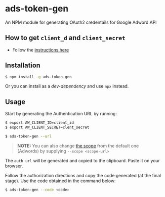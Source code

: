 # ads-token-gen
An NPM module for generating OAuth2 credentails for Google Adword API

## How to get `client_d` and `client_secret`

- Follow the [instructions here](https://developers.google.com/adwords/api/docs/guides/authentication)

## Installation

```bash
$ npm install -g ads-token-gen
```

Or you can install as a _dev-dependency_ and use `npx` instead.

## Usage

Start by generating the Authentication URL by running:

```bash
$ export AW_CLIENT_ID=client_id
$ export AW_CLIENT_SECRET=clent_secret
```

```bash
$ ads-token-gen --url
```

>**NOTE:** You can also change [the scope](https://developers.google.com/identity/protocols/googlescopes) from the default one (Adwords) by supplying `--scope <scope-url>`

The `auth url` will be generated and copied to the clipboard. Paste it on your browser.

Follow the authorization directions and copy the code generated (at the final stage). Use the code obtained in the command below:

```bash
$ ads-token-gen --code <code>
```
